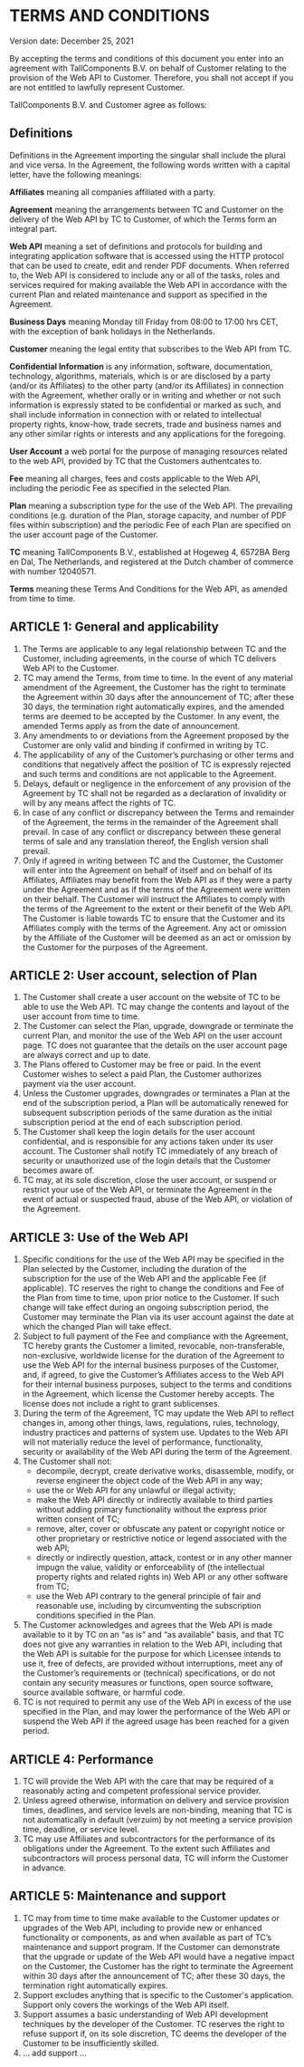 # TERMS AND CONDITIONS

Version date: December 25, 2021

By accepting the terms and conditions of this document you enter into an agreement with TallComponents B.V. on behalf of Customer relating to the provision of the Web API to Customer. Therefore, you shall not accept if you are not entitled to lawfully represent Customer. 

TallComponents B.V. and Customer agree as follows:

## Definitions 

Definitions in the Agreement importing the singular shall include the plural and vice versa. In the Agreement, the following words written with a capital letter, have the following meanings:

**Affiliates** meaning all companies affiliated with a party.

**Agreement** meaning the arrangements between TC and Customer on the delivery of the Web API by TC to Customer, of which the Terms form an integral part.

**Web API** meaning a set of definitions and protocols for building and integrating application software that is accessed using the HTTP protocol that can be used to create, edit and render PDF documents. When referred to, the Web API is considered to include any or all of the tasks, roles and services required for making available the Web API in accordance with the current Plan and related maintenance and support as specified in the Agreement.

**Business Days** meaning Monday till Friday from 08:00 to 17:00 hrs CET, with the exception of bank holidays in the Netherlands.

**Customer** meaning the legal entity that subscribes to the Web API from TC.

**Confidential Information** is any information, software, documentation, technology, algorithms, materials, which is or are disclosed by a party (and/or its Affiliates) to the other party (and/or its Affiliates) in connection with the Agreement, whether orally or in writing and whether or not such information is expressly stated to be confidential or marked as such, and shall include information in connection with or related to intellectual property rights, know-how, trade secrets, trade and business names and any other similar rights or interests and any applications for the foregoing.

**User Account** a web portal for the purpose of managing resources related to the web API, provided by TC that the Customers authentcates to.

**Fee** meaning all charges, fees and costs applicable to the Web API, including the periodic Fee as specified in the selected Plan.

**Plan** meaning a subscription type for the use of the Web API. The prevailing conditions (e.g. duration of the Plan, storage capacity, and number of PDF files within subscription) and the periodic Fee of each Plan are specified on the user account page of the Customer.

**TC** meaning TallComponents B.V., established at Hogeweg 4, 6572BA Berg en Dal, The Netherlands, and registered at the Dutch chamber of commerce with number 12040571.

**Terms** meaning these Terms And Conditions for the Web API, as amended from time to time.

## ARTICLE 1: General and applicability

1. The Terms are applicable to any legal relationship between TC and the Customer, including agreements, in the course of which TC delivers Web API to the Customer.
1. TC may amend the Terms, from time to time. In the event of any material amendment of the Agreement, the Customer has the right to terminate the Agreement within 30 days after the announcement of TC; after these 30 days, the termination right automatically expires, and the amended terms are deemed to be accepted by the Customer. In any event, the amended Terms apply as from the date of announcement. 
1. Any amendments to or deviations from the Agreement proposed by the Customer are only valid and binding if confirmed in writing by TC.
1. The applicability of any of the Customer’s purchasing or other terms and conditions that negatively affect the position of TC is expressly rejected and such terms and conditions are not applicable to the Agreement.
1. Delays, default or negligence in the enforcement of any provision of the Agreement by TC shall not be regarded as a declaration of invalidity or will by any means affect the rights of TC.
1. In case of any conflict or discrepancy between the Terms and remainder of the Agreement, the terms in the remainder of the Agreement shall prevail. In case of any conflict or discrepancy between these general terms of sale and any translation thereof, the English version shall prevail.
1. Only if agreed in writing between TC and the Customer, the Customer will enter into the Agreement on behalf of itself and on behalf of its Affiliates, Affiliates may benefit from the Web API as if they were a party under the Agreement and as if the terms of the Agreement were written on their behalf. The Customer will instruct the Affiliates to comply with the terms of the Agreement to the extent or their benefit of the Web API. The Customer is liable towards TC to ensure that the Customer and its Affiliates comply with the terms of the Agreement. Any act or omission by the Affiliate of the Customer will be deemed as an act or omission by the Customer for the purposes of the Agreement. 

## ARTICLE 2: User account, selection of Plan

1. The Customer shall create a user account on the website of TC to be able to use the Web API. TC may change the contents and layout of the user account from time to time. 
1. The Customer can select the Plan, upgrade, downgrade or terminate the current Plan, and monitor the use of the Web API on the user account page. TC does not guarantee that the details on the user account page are always correct and up to date.  
1. The Plans offered to Customer may be free or paid. In the event Customer wishes to select a paid Plan, the Customer authorizes payment via the user account. 
1. Unless the Customer upgrades, downgrades or terminates a Plan at the end of the subscription period, a Plan will be automatically renewed for subsequent subscription periods of the same duration as the initial subscription period at the end of each subscription period.
1. The Customer shall keep the login details for the user account confidential, and is responsible for any actions taken under its user account. The Customer shall notify TC immediately of any breach of security or unauthorized use of the login details that the Customer becomes aware of.
1. TC may, at its sole discretion, close the user account, or suspend or restrict your use of the Web API, or terminate the Agreement in the event of actual or suspected fraud, abuse of the Web API, or violation of the Agreement. 

## ARTICLE 3: Use of the Web API

1. Specific conditions for the use of the Web API may be specified in the Plan selected by the Customer, including the duration of the subscription for the use of the Web API  and the applicable Fee (if applicable). TC reserves the right to change the conditions and Fee of the Plan from time to time, upon prior notice to the Customer. If such change will take effect during an ongoing subscription period, the Customer may terminate the Plan via its user account against the date at which the changed Plan will take effect. 
1. Subject to full payment of the Fee and compliance with the Agreement, TC hereby grants the Customer a limited, revocable, non-transferable, non-exclusive, worldwide license for the duration of the Agreement to use the Web API for the internal business purposes of the Customer, and, if agreed, to give the Customer’s Affiliates access to the Web API for their internal business purposes, subject to the terms and conditions in the Agreement, which license the Customer hereby accepts. The license does not include a right to grant sublicenses.
1. During the term of the Agreement, TC may update the Web API to reflect changes in, among other things, laws, regulations, rules, technology, industry practices and patterns of system use. Updates to the Web API will not materially reduce the level of performance, functionality, security or availability of the Web API during the term of the Agreement.
1. The Customer shall not:
   - decompile, decrypt, create derivative works, disassemble, modify, or reverse engineer the object code of the Web API in any way;
   - use the or Web API for any unlawful or illegal activity;
   - make the Web API directly or indirectly available to third parties without adding primary functionality without the express prior written consent of TC;
   - remove, alter, cover or obfuscate any patent or copyright notice or other proprietary or restrictive notice or legend associated with the web API;
   - directly or indirectly question, attack, contest or in any other manner impugn the value, validity or enforceability of (the intellectual property rights and related rights in) Web API or any other software from TC;
   - use the Web API contrary to the general principle of fair and reasonable use, including by circumventing the subscription conditions specified in the Plan. 
1. The Customer acknowledges and agrees that the Web API is made available to it by TC on an “as is” and “as available” basis, and that TC does not give any warranties in relation to the Web API, including that the Web API is suitable for the purpose for which Licensee intends to use it, free of defects, are provided without interruptions, meet any of the Customer’s requirements or (technical) specifications, or do not contain any security measures or functions, open source software, source available software, or harmful code.
1. TC is not required to permit any use of the Web API in excess of the use specified in the Plan, and may lower the performance of the Web API or suspend the Web API if the agreed usage has been reached for a given period.

## ARTICLE 4: Performance

1. TC will provide the Web API with the care that may be required of a reasonably acting and competent professional service provider. 
1. Unless agreed otherwise, information on delivery and service provision times, deadlines, and service levels are non-binding, meaning that TC is not automatically in default (verzuim) by not meeting a service provision time, deadline, or service level. 
1. TC may use Affiliates and subcontractors for the performance of its obligations under the Agreement. To the extent such Affiliates and subcontractors will process personal data, TC will inform the Customer in advance.

## ARTICLE 5: Maintenance and support

1. TC may from time to time make available to the Customer updates or upgrades of the Web API, including to provide new or enhanced functionality or components, as and when available as part of TC’s maintenance and support program. If the Customer can demonstrate that the upgrade or update of the Web API would have a negative impact on the Customer, the Customer has the right to terminate the Agreement within 30 days after the announcement of TC; after these 30 days, the termination right automatically expires. 
1. Support excludes anything that is specific to the Customer's application. Support only covers the workings of the Web API itself.
1. Support assumes a basic understanding of Web API development techniques by the developer of the Customer. TC reserves the right to refuse support if, on its sole discretion, TC deems the developer of the Customer to be insufficiently skilled.
1. ... add support ...


















